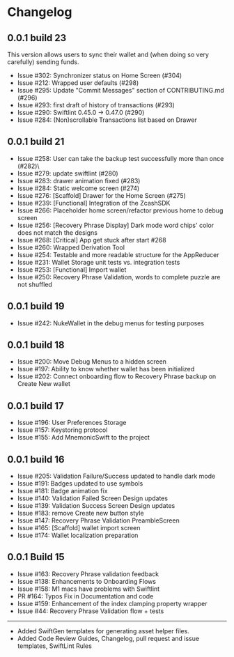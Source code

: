 # Changelog

## 0.0.1 build 23
This version allows users to sync their wallet and (when doing so very carefully)
sending funds. 

- Issue #302: Synchronizer status on Home Screen (#304)
- Issue #212: Wrapped user defaults (#298)
- Issue #295: Update "Commit Messages" section of CONTRIBUTING.md (#296)
- Issue #293: first draft of history of transactions (#293)
- Issue #290: Swiftlint 0.45.0 -> 0.47.0 (#290)
- Issue #284: (Non)scrollable Transactions list based on Drawer

## 0.0.1 build 21
- Issue #258: User can take the backup test successfully more than once (#282)\
- Issue #279: update swiftlint (#280)
- Issue #283: drawer animation fixed (#283)
- Issue #284: Static welcome screen (#274)
- Issue #276: [Scaffold] Drawer for the Home Screen (#275)
- Issue #239: [Functional] Integration of the ZcashSDK
- Issue #266: Placeholder home screen/refactor previous home to debug screen
- Issue #256: [Recovery Phrase Display] Dark mode word chips' color does not match the designs
- Issue #268: [Critical] App get stuck after start #268
- Issue #260: Wrapped Derivation Tool 
- Issue #254: Testable and more readable structure for the AppReducer
- Issue #231: Wallet Storage unit tests vs. integration tests
- Issue #253: [Functional] Import wallet
- Issue #250: Recovery Phrase Validation, words to complete puzzle are not shuffled
## 0.0.1 build 19
- Issue #242: NukeWallet in the debug menus for testing purposes

## 0.0.1 build 18
- Issue #200: Move Debug Menus to a hidden screen
- Issue #197: Ability to know whether wallet has been initialized
- Issue #202: Connect onboarding flow to Recovery Phrase backup on Create New wallet

## 0.0.1 build 17
- Issue #196: User Preferences Storage
- Issue #157: Keystoring protocol
- Issue #155: Add MnemonicSwift to the project

## 0.0.1 build 16
- Issue #205: Validation Failure/Success updated to handle dark mode
- Issue #191: Badges updated to use symbols
- Issue #181: Badge animation fix
- Issue #140: Validation Failed Screen Design updates
- Issue #139: Validation Success Screen Design updates
- Issue #183: remove Create new button style
- Issue #147: Recovery Phrase Validation PreambleScreen
- Issue #165: [Scaffold] wallet import screen
- Issue #174: Wallet localization preparation
## 0.0.1 Build 15
- Issue #163: Recovery Phrase validation feedback
- Issue #138: Enhancements to Onboarding Flows
- Issue #158: M1 macs have problems with Swiftlint
- PR #164: Typos Fix in Documentation and code
- Issue #159: Enhancement of the index clamping property wrapper
- Issue #44: Recovery Phrase Validation flow  + tests

--------
- Added SwiftGen templates for generating asset helper files.
- Added Code Review Guides, Changelog, pull request and issue templates, SwiftLint Rules

